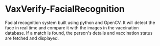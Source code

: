 # VaxVerify-FacialRecognition

Facial recognition system built using python and OpenCV.  It will detect the face in real time and compare it with the images in the vaccination database. If a match is found, the person's details and vaccination status are fetched and displayed.
